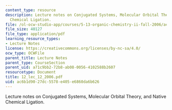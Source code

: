 ```yaml
---
content_type: resource
description: Lecture notes on Conjugated Systems, Molecular Orbital Theory, and Native
  Chemical Ligation.
file: /ol-ocw-studio-app/courses/5-13-organic-chemistry-ii-fall-2006/ac6b1d9027dc5578e405e6860da6b626_12_lec_12_2006.pdf
file_size: 40127
file_type: application/pdf
learning_resource_types:
- Lecture Notes
license: https://creativecommons.org/licenses/by-nc-sa/4.0/
ocw_type: OCWFile
parent_title: Lecture Notes
parent_type: CourseSection
parent_uid: a71c9bb2-72b8-ab08-0056-4102588b2607
resourcetype: Document
title: 12_lec_12_2006.pdf
uid: ac6b1d90-27dc-5578-e405-e6860da6b626
---
```

Lecture notes on Conjugated Systems, Molecular Orbital Theory, and Native Chemical Ligation.